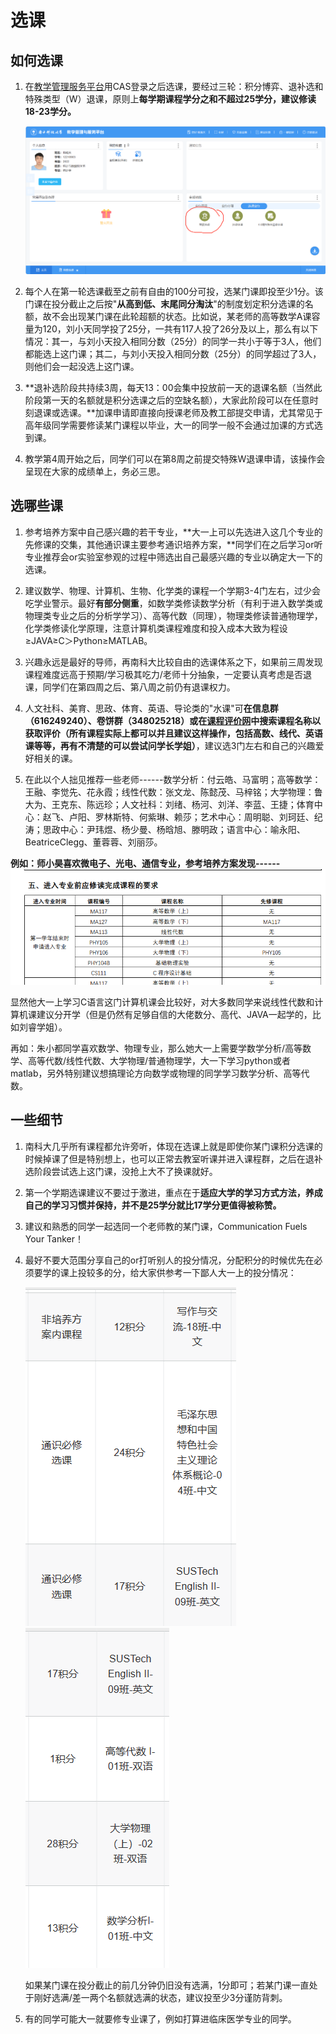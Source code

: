 # 选课
## 如何选课
1. 在[教学管理服务平台](https://tis.sustech.edu.cn)用CAS登录之后选课，要经过三轮：积分博弈、退补选和特殊类型（W）退课，原则上**每学期课程学分之和不超过25学分，建议修读18-23学分。**

    ![选课系统](../../res/img/learning/Course_SelectionSys.png)

2. 每个人在第一轮选课截至之前有自由的100分可投，选某门课即投至少1分。该门课在投分截止之后按"**从高到低、末尾同分淘汰**"的制度划定积分选课的名额，故不会出现某门课在此轮超额的状态。比如说，某老师的高等数学A课容量为120，刘小天同学投了25分，一共有117人投了26分及以上，那么有以下情况：其一，与刘小天投入相同分数（25分）的同学一共小于等于3人，他们都能选上这门课；其二，与刘小天投入相同分数（25分）的同学超过了3人，则他们会一起没选上这门课。

3. **退补选阶段共持续3周，每天13：00会集中投放前一天的退课名额（当然此阶段第一天的名额就是积分选课之后的空缺名额），大家此阶段可以在任意时刻退课或选课。**加课申请即直接向授课老师及教工部提交申请，尤其常见于高年级同学需要修读某门课程以毕业，大一的同学一般不会通过加课的方式选到课。

4. 教学第4周开始之后，同学们可以在第8周之前提交特殊W退课申请，该操作会呈现在大家的成绩单上，务必三思。

## 选哪些课
1. 参考培养方案中自己感兴趣的若干专业，**大一上可以先选进入这几个专业的先修课的交集，其他通识课主要参考通识培养方案，**同学们在之后学习or听专业推荐会or实验室参观的过程中筛选出自己最感兴趣的专业以确定大一下的选课。

2. 建议数学、物理、计算机、生物、化学类的课程一个学期3-4门左右，过少会吃学业警示。最好**有部分侧重**，如数学类修读数学分析（有利于进入数学类或物理类专业之后的分析学学习）、高等代数（同理），物理类修读普通物理学，化学类修读化学原理，注意计算机类课程难度和投入成本大致为程设≥JAVA≥C＞Python≥MATLAB。

3. 兴趣永远是最好的导师，再南科大比较自由的选课体系之下，如果前三周发现课程难度远高于预期/学习极其吃力/老师十分抽象，一定要认真考虑是否退课，同学们在第四周之后、第八周之前仍有退课权力。

4. 人文社科、美育、思政、体育、英语、导论类的"水课"可**在信息群（616249240）、卷饼群（348025218）或在**[**课程评价网**](https://nces.cra.moe)**中搜索课程名称以获取评价（所有课程实际上都可以并且建议这样操作，包括高数、线代、英语课等等，再有不清楚的可以尝试问学长学姐）**，建议选3门左右和自己的兴趣爱好相关的课。

5. 在此以个人拙见推荐一些老师------数学分析：付云皓、马富明；高等数学：王融、李觉先、花永霞；线性代数：张文龙、陈懿茂、马梓铭；大学物理：鲁大为、王克东、陈远珍；人文社科：刘绪、杨河、刘洋、李蓝、王捷；体育中心：赵飞、卢阳、罗林斯特、何紫琳、赖莎；艺术中心：周明聪、刘珂廷、纪涛；思政中心：尹玮煜、杨少曼、杨晗旭、滕明政；语言中心：喻永阳、BeatriceClegg、董蓉蓉、刘丽莎。

**例如：师小昊喜欢微电子、光电、通信专业，参考培养方案发现------**
![电子方向培养方案](../../res/img/learning/Course_Elec.png)

显然他大一上学习C语言这门计算机课会比较好，对大多数同学来说线性代数和计算机课建议分开学（但是仍然有足够自信的大佬数分、高代、JAVA一起学的，比如刘睿学姐）。

再如：朱小都同学喜欢数学、物理专业，那么她大一上需要学数学分析/高等数学、高等代数/线性代数、大学物理/普通物理学，大一下学习python或者matlab，另外特别建议想搞理论方向数学或物理的同学学习数学分析、高等代数。

## 一些细节
1. 南科大几乎所有课程都允许旁听，体现在选课上就是即使你某门课积分选课的时候掉课了但是特别想上，也可以正常去教室听课并进入课程群，之后在退补选阶段尝试选上这门课，没抢上大不了换课就好。

2. 第一个学期选课建议不要过于激进，重点在于**适应大学的学习方式方法，养成自己的学习习惯并保持，并不是25学分就比17学分更值得被称赞。**

3. 建议和熟悉的同学一起选同一个老师教的某门课，Communication Fuels Your Tanker！

4. 最好不要大范围分享自己的or打听别人的投分情况，分配积分的时候优先在必须要学的课上投较多的分，给大家供参考一下鄙人大一上的投分情况：

    <div class="container"><div class="row">
        <div class="col-4" style="padding-right: 0">
            <img src="../../res/img/learning/Course_PointsExample1.png" alt="投分情况1">
        </div>
        <div class="col-3" style="padding-left: 0">
            <img src="../../res/img/learning/Course_PointsExample2.png" alt="投分情况2">
        </div>
    </div></div>

    如果某门课在投分截止的前几分钟仍旧没有选满，1分即可；若某门课一直处于刚好选满/差一两个名额就选满的状态，建议投至少3分谨防背刺。

5. 有的同学可能大一就要修专业课了，例如打算进临床医学专业的同学。